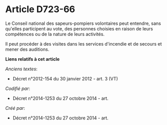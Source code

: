 # Article D723-66

Le Conseil national des sapeurs-pompiers volontaires peut entendre, sans qu'elles participent au vote, des personnes choisies
en raison de leurs compétences ou de la nature de leurs activités.

Il peut procéder à des visites dans les services d'incendie et de secours et mener des auditions.

**Liens relatifs à cet article**

_Anciens textes_:

  - Décret n°2012-154 du 30 janvier 2012 - art. 3 (VT)

_Codifié par_:

  - Décret n°2014-1253 du 27 octobre 2014 - art.

_Créé par_:

  - Décret n°2014-1253 du 27 octobre 2014 - art.
